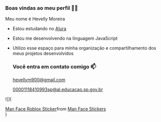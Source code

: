 ### Boas vindas ao meu perfil 🖤💋

Meu nome é Hevelly Moreira

- Estou estudando no [Alura](https://www.alura.com.br)
- Estou me desenvolvendo na linguagem JavaScript
- Utilizo esse espaço para minha organização e compartilhamento dos meus projetos desenvolvidos

  ### Você entra em contato comigo 📫

  hevellym900@gmail.com
  
  00001118410993sp@al.educacao.sp.gov.br

 ![](<div class="tenor-gif-embed" data-postid="16629299432734692547" data-share-method="host" data-aspect-ratio="1" data-width="100%"><a href="https://tenor.com/view/man-face-roblox-gif-16629299432734692547">Man Face Roblox Sticker</a>from <a href="https://tenor.com/search/man+face-stickers">Man Face Stickers</a></div> <script type="text/javascript" async src="https://tenor.com/embed.js"></script>)
